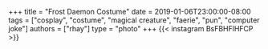 +++
title = "Frost Daemon Costume"
date = 2019-01-06T23:00:00-08:00
tags = ["cosplay", "costume", "magical creature", "faerie", "pun", "computer joke"]
authors = ["rhay"]
type = "photo"
+++
{{< instagram BsFBHFlHFCP >}}